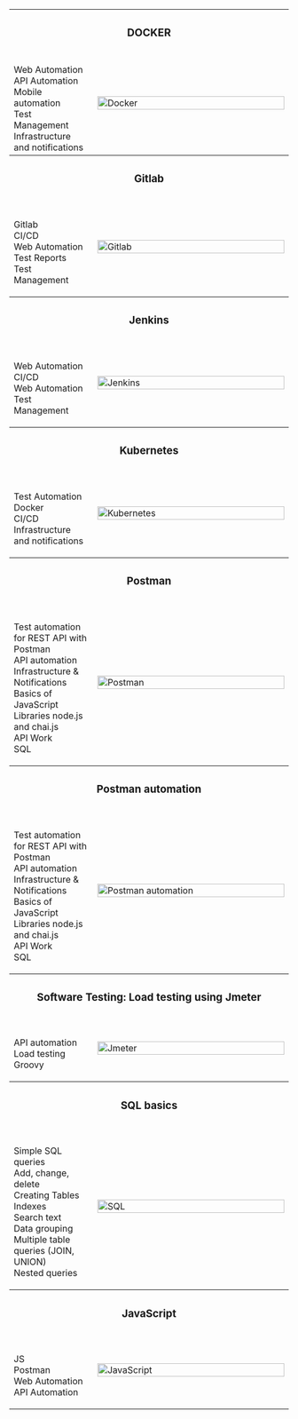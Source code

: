 <table>
  <tr>
    <th colspan="2" style="text-align:center;"><h3>DOCKER</h3></th>
  </tr>
  <tr>
    <td width="30%">
<br>Web Automation
<br>API Automation
<br>Mobile automation
<br>Test Management
<br>Infrastructure and notifications

  </td>
    <td width="70%">
      <img src="image/" width="100%" title="Docker">
    </td>
  </tr>
  
  <tr>
    <th colspan="2" style="text-align:center;"><h3>Gitlab</h3></th>
  </tr>
  <tr>
    <td width="30%">

<br>Gitlab
<br>CI/CD
<br>Web Automation
<br>Test Reports
<br>Test Management

  </td>
    <td width="70%">
      <img src="image/" width="100%" title="Gitlab">
  </td>
  </tr>
  
  <tr>
    <th colspan="2" style="text-align:center;"><h3>Jenkins</h3></th>
  </tr>
  <tr>
    <td width="30%">

<br>Web Automation
<br>CI/CD
<br>Web Automation
<br>Test Management

  </td>
    <td width="70%">
      <img src="image/" width="100%" title="Jenkins">
    </td>
  </tr>
  
  <tr>
    <th colspan="2" style="text-align:center;"><h3>Kubernetes</h3></th>
  </tr>
  <tr>
    <td width="30%">

<br>Test Automation
<br>Docker 
<br>CI/CD
<br>Infrastructure and notifications

  </td>
    <td width="70%">
      <img src="image/" width="100%" title="Kubernetes">
    </td>
  </tr>
  
  <tr>
    <th colspan="2" style="text-align:center;"><h3>Postman</h3></th>
  </tr>
  <tr>
    <td width="30%">

<br>Test automation for REST API with Postman
<br>API automation
<br>Infrastructure & Notifications
<br>Basics of JavaScript
<br>Libraries node.js and chai.js
<br>API Work
<br>SQL

  </td>
    <td width="70%">
      <img src="image/" width="100%" title="Postman">
    </td>
  </tr>

   <tr>
    <th colspan="2" style="text-align:center;"><h3>Postman automation</h3></th>
  </tr>
  <tr>
    <td width="30%">

<br>Test automation for REST API with Postman
<br>API automation
<br>Infrastructure & Notifications
<br>Basics of JavaScript
<br>Libraries node.js and chai.js
<br>API Work
<br>SQL

  </td>
    <td width="70%">
      <img src="image/" width="100%" title="Postman automation">
    </td>
  </tr>
  
  <tr>
    <th colspan="2" style="text-align:center;"><h3>Software Testing: Load testing using Jmeter</h3></th>
  </tr>
  <tr>
    <td width="30%">

<br>API automation
<br>Load testing
<br>Groovy

  </td>
    <td width="70%">
      <img src="image/" width="100%" title="Jmeter">
    </td>
  </tr>
  
  <tr>
    <th colspan="2" style="text-align:center;"><h3>SQL basics</h3></th>
  </tr>
  <tr>
    <td width="30%">

<br>Simple SQL queries
<br>Add, change, delete
<br>Creating Tables
<br>Indexes
<br>Search text
<br>Data grouping
<br>Multiple table queries (JOIN, UNION)
<br>Nested queries

  </td>
    <td width="70%">
      <img src="image/" width="100%" title="SQL">
    </td>
  </tr>
  
 <tr>
    <th colspan="2" style="text-align:center;"><h3>JavaScript</h3></th>
  </tr>
  <tr>
    <td width="30%">

<br>JS
<br>Postman
<br>Web Automation
<br>API Automation

  </td>
    <td width="70%">
      <img src="image/" width="100%" title="JavaScript">
    </td>
  </tr>
  
</table>
